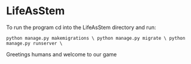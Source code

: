 # LifeAsStem

To run the program cd into the LifeAsStem directory and run:

`
python manage.py makemigrations \
python manage.py migrate \
python manage.py runserver \
`

Greetings humans and welcome to our game
